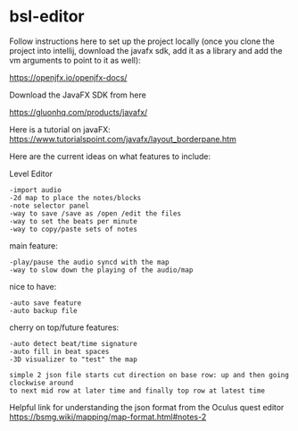 # bsl-editor

Follow instructions here to set up the project locally (once you clone the project into intellij, download the javafx sdk, add it as a library and add the vm arguments to point to it as well):

https://openjfx.io/openjfx-docs/


Download the JavaFX SDK from here

https://gluonhq.com/products/javafx/


Here is a tutorial on javaFX:
https://www.tutorialspoint.com/javafx/layout_borderpane.htm


Here are the current ideas on what features to include:

Level Editor

    -import audio
    -2d map to place the notes/blocks
    -note selector panel
    -way to save /save as /open /edit the files
    -way to set the beats per minute
    -way to copy/paste sets of notes
main feature:
	
	-play/pause the audio syncd with the map
	-way to slow down the playing of the audio/map
	
nice to have:
	
	-auto save feature
	-auto backup file
	
cherry on top/future features:
	
	-auto detect beat/time signature
	-auto fill in beat spaces
	-3D visualizer to "test" the map
	
	simple 2 json file starts cut direction on base row: up and then going clockwise around
    to next mid row at later time and finally top row at latest time

Helpful link for understanding the json format from the Oculus quest editor
https://bsmg.wiki/mapping/map-format.html#notes-2